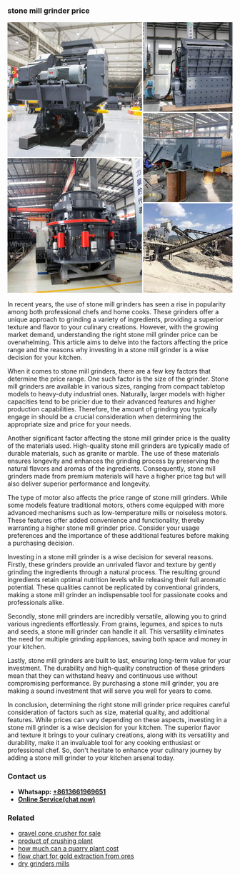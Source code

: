 <h3>stone mill grinder price</h3><img src='1704857167.jpg' alt=''><p>In recent years, the use of stone mill grinders has seen a rise in popularity among both professional chefs and home cooks. These grinders offer a unique approach to grinding a variety of ingredients, providing a superior texture and flavor to your culinary creations. However, with the growing market demand, understanding the right stone mill grinder price can be overwhelming. This article aims to delve into the factors affecting the price range and the reasons why investing in a stone mill grinder is a wise decision for your kitchen.</p><p>When it comes to stone mill grinders, there are a few key factors that determine the price range. One such factor is the size of the grinder. Stone mill grinders are available in various sizes, ranging from compact tabletop models to heavy-duty industrial ones. Naturally, larger models with higher capacities tend to be pricier due to their advanced features and higher production capabilities. Therefore, the amount of grinding you typically engage in should be a crucial consideration when determining the appropriate size and price for your needs.</p><p>Another significant factor affecting the stone mill grinder price is the quality of the materials used. High-quality stone mill grinders are typically made of durable materials, such as granite or marble. The use of these materials ensures longevity and enhances the grinding process by preserving the natural flavors and aromas of the ingredients. Consequently, stone mill grinders made from premium materials will have a higher price tag but will also deliver superior performance and longevity.</p><p>The type of motor also affects the price range of stone mill grinders. While some models feature traditional motors, others come equipped with more advanced mechanisms such as low-temperature mills or noiseless motors. These features offer added convenience and functionality, thereby warranting a higher stone mill grinder price. Consider your usage preferences and the importance of these additional features before making a purchasing decision.</p><p>Investing in a stone mill grinder is a wise decision for several reasons. Firstly, these grinders provide an unrivaled flavor and texture by gently grinding the ingredients through a natural process. The resulting ground ingredients retain optimal nutrition levels while releasing their full aromatic potential. These qualities cannot be replicated by conventional grinders, making a stone mill grinder an indispensable tool for passionate cooks and professionals alike.</p><p>Secondly, stone mill grinders are incredibly versatile, allowing you to grind various ingredients effortlessly. From grains, legumes, and spices to nuts and seeds, a stone mill grinder can handle it all. This versatility eliminates the need for multiple grinding appliances, saving both space and money in your kitchen.</p><p>Lastly, stone mill grinders are built to last, ensuring long-term value for your investment. The durability and high-quality construction of these grinders mean that they can withstand heavy and continuous use without compromising performance. By purchasing a stone mill grinder, you are making a sound investment that will serve you well for years to come.</p><p>In conclusion, determining the right stone mill grinder price requires careful consideration of factors such as size, material quality, and additional features. While prices can vary depending on these aspects, investing in a stone mill grinder is a wise decision for your kitchen. The superior flavor and texture it brings to your culinary creations, along with its versatility and durability, make it an invaluable tool for any cooking enthusiast or professional chef. So, don't hesitate to enhance your culinary journey by adding a stone mill grinder to your kitchen arsenal today.</p><h3>Contact us</h3><ul><li><strong>Whatsapp:&nbsp;<a href="https://wa.me/8613661969651">+8613661969651</a></strong></li><li><a href="https://swt.shibang-china.com/?git&amp;zhl&amp;stone mill grinder price"><strong>Online Service(chat now)</strong></a></li></ul><h3>Related</h3><ul><li><a href='gravel cone crusher for sale.md'>gravel cone crusher for sale</a></li><li><a href='product of crushing plant.md'>product of crushing plant</a></li><li><a href='how much can a quarry plant cost.md'>how much can a quarry plant cost</a></li><li><a href='flow chart for gold extraction from ores.md'>flow chart for gold extraction from ores</a></li><li><a href='dry grinders mills.md'>dry grinders mills</a></li></ul>